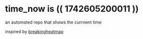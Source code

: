 # time_now is (( 1742605200011 ))

an automated repo that shows the currnent time

inspired by [breakingheatmap](https://github.com/breakingheatmap/breakingheatmap)